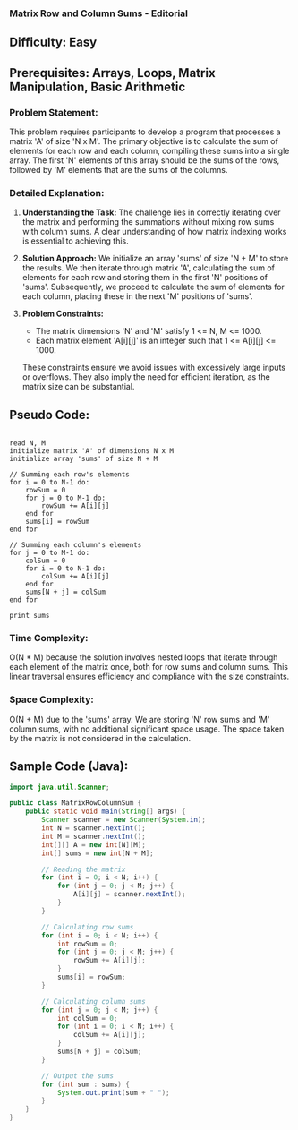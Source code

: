 ### **Matrix Row and Column Sums - Editorial**

## Difficulty: Easy

## Prerequisites: Arrays, Loops, Matrix Manipulation, Basic Arithmetic

### Problem Statement:
This problem requires participants to develop a program that processes a matrix 'A' of size 'N x M'. The primary objective is to calculate the sum of elements for each row and each column, compiling these sums into a single array. The first 'N' elements of this array should be the sums of the rows, followed by 'M' elements that are the sums of the columns.

### Detailed Explanation:

1. **Understanding the Task:**
   The challenge lies in correctly iterating over the matrix and performing the summations without mixing row sums with column sums. A clear understanding of how matrix indexing works is essential to achieving this.

2. **Solution Approach:**
   We initialize an array 'sums' of size 'N + M' to store the results. We then iterate through matrix 'A', calculating the sum of elements for each row and storing them in the first 'N' positions of 'sums'. Subsequently, we proceed to calculate the sum of elements for each column, placing these in the next 'M' positions of 'sums'.

3. **Problem Constraints:**
   - The matrix dimensions 'N' and 'M' satisfy 1 <= N, M <= 1000.
   - Each matrix element 'A[i][j]' is an integer such that 1 <= A[i][j] <= 1000.
   
   These constraints ensure we avoid issues with excessively large inputs or overflows. They also imply the need for efficient iteration, as the matrix size can be substantial.

## Pseudo Code:

<pre><code>
read N, M
initialize matrix 'A' of dimensions N x M
initialize array 'sums' of size N + M

// Summing each row's elements
for i = 0 to N-1 do:
    rowSum = 0
    for j = 0 to M-1 do:
        rowSum += A[i][j]
    end for
    sums[i] = rowSum
end for

// Summing each column's elements
for j = 0 to M-1 do:
    colSum = 0
    for i = 0 to N-1 do:
        colSum += A[i][j]
    end for
    sums[N + j] = colSum
end for

print sums
</code></pre>

### Time Complexity:
O(N * M) because the solution involves nested loops that iterate through each element of the matrix once, both for row sums and column sums. This linear traversal ensures efficiency and compliance with the size constraints.

### Space Complexity:
O(N + M) due to the 'sums' array. We are storing 'N' row sums and 'M' column sums, with no additional significant space usage. The space taken by the matrix is not considered in the calculation.

## Sample Code (Java):

```java
import java.util.Scanner;

public class MatrixRowColumnSum {
    public static void main(String[] args) {
        Scanner scanner = new Scanner(System.in);
        int N = scanner.nextInt();
        int M = scanner.nextInt();
        int[][] A = new int[N][M];
        int[] sums = new int[N + M];

        // Reading the matrix
        for (int i = 0; i < N; i++) {
            for (int j = 0; j < M; j++) {
                A[i][j] = scanner.nextInt();
            }
        }

        // Calculating row sums
        for (int i = 0; i < N; i++) {
            int rowSum = 0;
            for (int j = 0; j < M; j++) {
                rowSum += A[i][j];
            }
            sums[i] = rowSum;
        }

        // Calculating column sums
        for (int j = 0; j < M; j++) {
            int colSum = 0;
            for (int i = 0; i < N; i++) {
                colSum += A[i][j];
            }
            sums[N + j] = colSum;
        }

        // Output the sums
        for (int sum : sums) {
            System.out.print(sum + " ");
        }
    }
}
